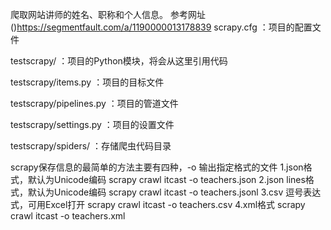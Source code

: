 爬取网站讲师的姓名、职称和个人信息。
参考网址()https://segmentfault.com/a/1190000013178839
scrapy.cfg ：项目的配置文件

testscrapy/ ：项目的Python模块，将会从这里引用代码

testscrapy/items.py ：项目的目标文件

testscrapy/pipelines.py ：项目的管道文件

testscrapy/settings.py ：项目的设置文件

testscrapy/spiders/ ：存储爬虫代码目录



scrapy保存信息的最简单的方法主要有四种，-o 输出指定格式的文件
1.json格式，默认为Unicode编码
scrapy crawl itcast -o teachers.json
2.json lines格式，默认为Unicode编码
scrapy crawl itcast -o teachers.jsonl
3.csv 逗号表达式，可用Excel打开
scrapy crawl itcast -o teachers.csv
4.xml格式
scrapy crawl itcast -o teachers.xml